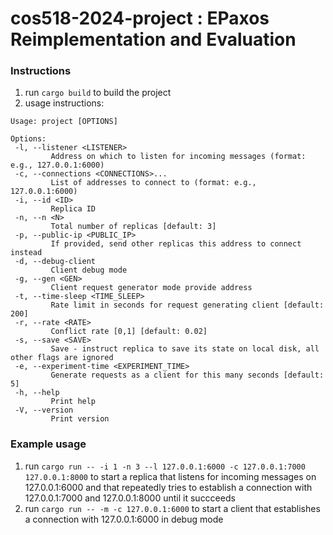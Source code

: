 # cos518-2024-project : EPaxos Reimplementation and Evaluation

### Instructions 
 1) run `cargo build` to build the project
 2) usage instructions:
 ```
 Usage: project [OPTIONS]

Options:
  -l, --listener <LISTENER>
          Address on which to listen for incoming messages (format: e.g., 127.0.0.1:6000)
  -c, --connections <CONNECTIONS>...
          List of addresses to connect to (format: e.g., 127.0.0.1:6000)
  -i, --id <ID>
          Replica ID
  -n, --n <N>
          Total number of replicas [default: 3]
  -p, --public-ip <PUBLIC_IP>
          If provided, send other replicas this address to connect instead
  -d, --debug-client
          Client debug mode
  -g, --gen <GEN>
          Client request generator mode provide address
  -t, --time-sleep <TIME_SLEEP>
          Rate limit in seconds for request generating client [default: 200]
  -r, --rate <RATE>
          Conflict rate [0,1] [default: 0.02]
  -s, --save <SAVE>
          Save - instruct replica to save its state on local disk, all other flags are ignored
  -e, --experiment-time <EXPERIMENT_TIME>
          Generate requests as a client for this many seconds [default: 5]
  -h, --help
          Print help
  -V, --version
          Print version
 ```


### Example usage

1) run `cargo run -- -i 1 -n 3 --l 127.0.0.1:6000 -c 127.0.0.1:7000 127.0.0.1:8000` to start a replica that listens for incoming messages on 127.0.0.1:6000 and that repeatedly tries to establish a connection with 127.0.0.1:7000 and 127.0.0.1:8000 until it succceeds
2) run `cargo run -- -m -c 127.0.0.1:6000` to start a client that establishes a connection with 127.0.0.1:6000 in debug mode 

